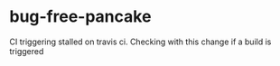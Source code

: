 # bug-free-pancake
CI triggering stalled on travis ci. Checking with this change if a build is triggered
